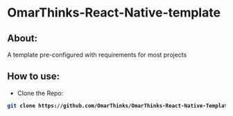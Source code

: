 # OmarThinks-React-Native-template

## About:

A template pre-configured with requirements for most projects

## How to use:

- Clone the Repo:

<b>

```bash
git clone https://github.com/OmarThinks/OmarThinks-React-Native-Template
```

</b>
